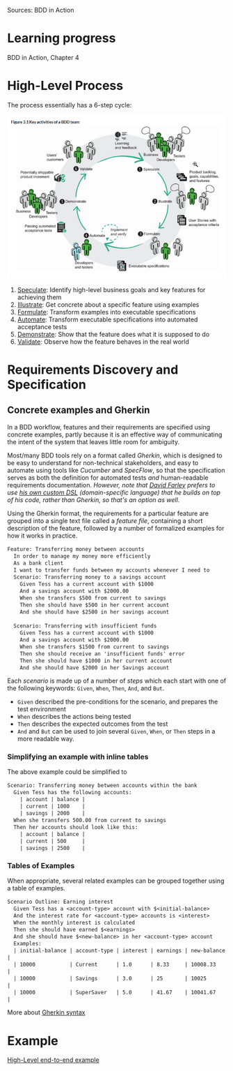 Sources: BDD in Action

# Learning progress

BDD in Action, Chapter 4

# High-Level Process

The process essentially has a 6-step cycle:

![alt text](./images/BDD-activities.png)

1. [Speculate](#speculate-identifying-business-values-and-features): Identify high-level business goals and key features for achieving them
2. [Illustrate](): Get concrete about a specific feature using examples
3. [Formulate](): Transform examples into executable specifications
4. [Automate](): Transform executable specifications into automated acceptance tests
5. [Demonstrate](): Show that the feature does what it is supposed to do
6. [Validate](): Observe how the feature behaves in the real world

# Requirements Discovery and Specification

## Concrete examples and Gherkin

In a BDD workflow, features and their requirements are specified using concrete examples, partly because it is an effective way of communicating the intent of the system that leaves little room for ambiguity.

Most/many BDD tools rely on a format called _Gherkin_, which is designed to be easy to understand for non-technical stakeholders, and easy to automate using tools like _Cucumber_ and _SpecFlow_, so that the specification serves as both the definition for automated tests _and_ human-readable requirements documentation. _However, note that [David Farley](https://www.youtube.com/watch?v=YAZr3LsCzn0&ab_channel=ContinuousDelivery) prefers to use [his own custom DSL](/general/testing/accceptance-testing.md#dave-farleys-four-layer-acceptance-test-architecture) (domain-specific language) that he builds on top of his code, rather than Gherkin, so that's an option as well_.

Using the Gherkin format, the requirements for a particular feature are grouped into a single text file called a _feature file_, containing a short description of the feature, followed by a number of formalized examples for how it works in practice. 

```gherkin
Feature: Transferring money between accounts
  In order to manage my money more efficiently
  As a bank client
  I want to transfer funds between my accounts whenever I need to
  Scenario: Transferring money to a savings account
    Given Tess has a current account with $1000
    And a savings account with $2000.00
    When she transfers $500 from current to savings
    Then she should have $500 in her current account
    And she should have $2500 in her savings account
 
  Scenario: Transferring with insufficient funds
    Given Tess has a current account with $1000
    And a savings account with $2000.00
    When she transfers $1500 from current to savings
    Then she should receive an 'insufficient funds' error
    Then she should have $1000 in her current account
    And she should have $2000 in her Savings account
```

Each _scenario_ is made up of a number of _steps_ which each start with one of the following keywords: `Given`, `When`, `Then`, `And`, and `But`.

- `Given` described the pre-conditions for the scenario, and prepares the test environment
- `When` describes the actions being tested
- `Then` describes the expected outcomes from the test
- `And` and `But` can be used to join several `Given`, `When`, or `Then` steps in a more readable way.

### Simplifying an example with inline tables

The above example could be simplified to

```gherkin
Scenario: Transferring money between accounts within the bank
  Given Tess has the following accounts:
    | account | balance |
    | current | 1000    |
    | savings | 2000    |
  When she transfers 500.00 from current to savings
  Then her accounts should look like this:
    | account | balance |
    | current | 500     |
    | savings | 2500    |
```

### Tables of Examples

When appropriate, several related examples can be grouped together using a table of examples.

```gherkin
Scenario Outline: Earning interest
  Given Tess has a <account-type> account with $<initial-balance>
  And the interest rate for <account-type> accounts is <interest>
  When the monthly interest is calculated
  Then she should have earned $<earnings>
  And she should have $<new-balance> in her <account-type> account
  Examples:
  | initial-balance | account-type | interest | earnings | new-balance |
  | 10000           | Current      | 1.0      | 8.33     | 10008.33    |
  | 10000           | Savings      | 3.0      | 25       | 10025       |
  | 10000           | SuperSaver   | 5.0      | 41.67    | 10041.67    |
```

More about [Gherkin syntax](https://gist.github.com/dogoku/0c024c55ec124355f01472abc70550f5)

# Example

[High-Level end-to-end example](./high-level-end-to-end-bdd-example.md)